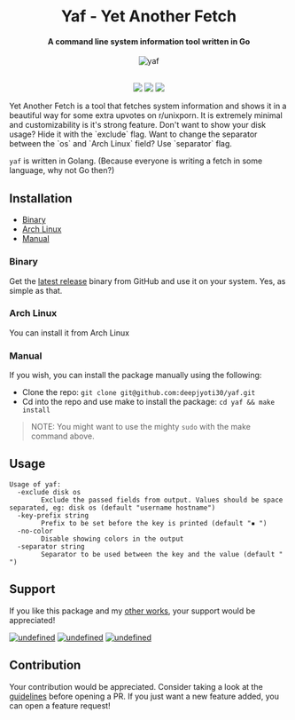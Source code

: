<h1 alt="logo" align="center">Yaf - Yet Another Fetch</h1>
<h4 align="center">A command line system information tool written in Go</h4>
<div align="center">
<img src="https://i.imgur.com/wjhCfnM.png" alt="yaf">
</div>

<br/>
<p align="center">
<a href="./LICENSE.md"><img src="https://img.shields.io/badge/license-MIT-blue?style=for-the-badge"></a>
<a href="https://github.com/deepjyoti30/yaf/releases"><img src="https://img.shields.io/github/v/release/deepjyoti30/yaf?style=for-the-badge"></a>
<img src="https://img.shields.io/badge/Built%20With-Golang-green?style=for-the-badge">
</p>

<p>
Yet Another Fetch is a tool that fetches system information and shows it in a beautiful way for some extra upvotes on r/unixporn. It is extremely minimal and customizability is it's strong feature. Don't want to show your disk usage? Hide it with the `exclude` flag. Want to change the separator between the `os` and `Arch Linux` field? Use `separator` flag.

`yaf` is written in Golang. (Because everyone is writing a fetch in some language, why not Go then?)
</p>

## Installation

- [Binary](#binary)
- [Arch Linux](#arch-linux)
- [Manual](#manual)

### Binary

Get the [latest release](https://github.com/deepjyoti30/yaf/releases) binary from GitHub and use it on your system. Yes, as simple as that.

### Arch Linux

You can install it from Arch Linux

### Manual

If you wish, you can install the package manually using the following:

- Clone the repo: `git clone git@github.com:deepjyoti30/yaf.git`
- Cd into the repo and use make to install the package: `cd yaf && make install`

> NOTE: You might want to use the mighty `sudo` with the make command above.

## Usage

```console
Usage of yaf:
  -exclude disk os
    	Exclude the passed fields from output. Values should be space separated, eg: disk os (default "username hostname")
  -key-prefix string
    	Prefix to be set before the key is printed (default "▪ ")
  -no-color
    	Disable showing colors in the output
  -separator string
    	Separator to be used between the key and the value (default "  ")
```

## Support

If you like this package and my [other works](https://github.com/deepjyoti30), your support would be appreciated!

<p align="left">
<a href="https://www.paypal.me/deepjyoti30" target="_blank"><img alt="undefined" src="https://img.shields.io/badge/paypal-deepjyoti30-blue?style=for-the-badge&logo=paypal"></a>
<a href="https://www.patreon.com/deepjyoti30" target="_blank"><img alt="undefined" src="https://img.shields.io/badge/Patreon-deepjyoti30-orange?style=for-the-badge&logo=patreon"></a>
<a href="https://ko-fi.com/deepjyoti30" target="_blank"><img alt="undefined" src="https://img.shields.io/badge/KoFi-deepjyoti30-red?style=for-the-badge&logo=ko-fi"></a>
</p>

## Contribution

Your contribution would be appreciated. Consider taking a look at the [guidelines]() before opening a PR. If you just want a new feature added, you can open a feature request!